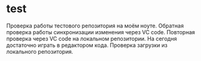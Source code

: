 # test
Проверка работы тестового репозитория на моём ноуте.
Обратная проверка работы синхронизации изменения через VC code.
Повторная проверка через VC code на локальном репозитории.
На сегодня достаточно играть в редактором кода.
Проверка загрузки из локального репозитория.